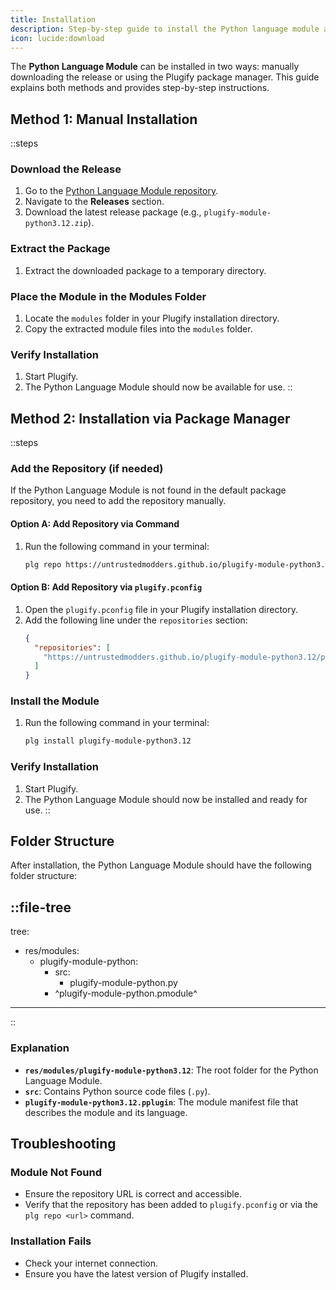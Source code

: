 ```yaml
---
title: Installation
description: Step-by-step guide to install the Python language module and set up the necessary environment to start using it.
icon: lucide:download
---
```


The **Python Language Module** can be installed in two ways: manually downloading the release or using the Plugify package manager. This guide explains both methods and provides step-by-step instructions.

## **Method 1: Manual Installation**

::steps
### **Download the Release**
1. Go to the [Python Language Module repository](https://github.com/untrustedmodders/plugify-module-python3.12).
2. Navigate to the **Releases** section.
3. Download the latest release package (e.g., `plugify-module-python3.12.zip`).

### **Extract the Package**
1. Extract the downloaded package to a temporary directory.

### **Place the Module in the Modules Folder**
1. Locate the `modules` folder in your Plugify installation directory.
2. Copy the extracted module files into the `modules` folder.

### **Verify Installation**
1. Start Plugify.
2. The Python Language Module should now be available for use.
::

## **Method 2: Installation via Package Manager**

::steps
### **Add the Repository (if needed)**
If the Python Language Module is not found in the default package repository, you need to add the repository manually.

#### **Option A: Add Repository via Command**
1. Run the following command in your terminal:
   ```bash
   plg repo https://untrustedmodders.github.io/plugify-module-python3.12/plugify-module-python3.12.json
   ```

#### **Option B: Add Repository via `plugify.pconfig`**
1. Open the `plugify.pconfig` file in your Plugify installation directory.
2. Add the following line under the `repositories` section:
   ```json
   {
     "repositories": [
       "https://untrustedmodders.github.io/plugify-module-python3.12/plugify-module-python3.12.json"
     ]
   }
   ```

### **Install the Module**
1. Run the following command in your terminal:
   ```bash
   plg install plugify-module-python3.12
   ```

### **Verify Installation**
1. Start Plugify.
2. The Python Language Module should now be installed and ready for use.
::

## **Folder Structure**

After installation, the Python Language Module should have the following folder structure:

::file-tree
---
tree:
- res/modules:
    - plugify-module-python:
        - src:
            - plugify-module-python.py
        - ^plugify-module-python.pmodule^
---
::

### **Explanation**
- **`res/modules/plugify-module-python3.12`**: The root folder for the Python Language Module.
- **`src`**: Contains Python source code files (`.py`).
- **`plugify-module-python3.12.pplugin`**: The module manifest file that describes the module and its language.

## **Troubleshooting**

### **Module Not Found**
- Ensure the repository URL is correct and accessible.
- Verify that the repository has been added to `plugify.pconfig` or via the `plg repo <url>` command.

### **Installation Fails**
- Check your internet connection.
- Ensure you have the latest version of Plugify installed.
